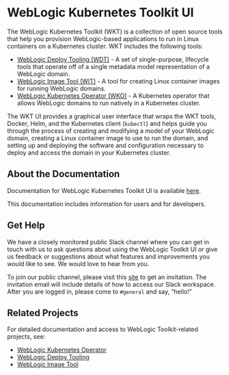 # WebLogic Kubernetes Toolkit UI
The WebLogic Kubernetes Toolkit (WKT) is a collection of open source tools that help you provision WebLogic-based
applications to run in Linux containers on a Kubernetes cluster.  WKT includes the following tools:

- [WebLogic Deploy Tooling (WDT)](https://github.com/oracle/weblogic-deploy-tooling) - A set of single-purpose,
  lifecycle tools that operate off of a single metadata model representation of a WebLogic domain.
- [WebLogic Image Tool (WIT)](https://github.com/oracle/weblogic-image-tool) - A tool for creating Linux container
  images for running WebLogic domains.
- [WebLogic Kubernetes Operator (WKO)](https://github.com/oracle/weblogic-kubernetes-operator) - A Kubernetes operator
  that allows WebLogic domains to run natively in a Kubernetes cluster.

The WKT UI provides a graphical user interface that wraps the WKT tools, Docker, Helm, and the Kubernetes client
(`kubectl`) and helps guide you through the process of creating and modifying a model of your WebLogic domain, creating
a Linux container image to use to run the domain, and setting up and deploying the software and configuration
necessary to deploy and access the domain in your Kubernetes cluster.


## About the Documentation

Documentation for WebLogic Kubernetes Toolkit UI is available [here](https://oracle.github.io/weblogic-toolkit-ui/).

This documentation includes information for users and for developers.

## Get Help

We have a closely monitored public Slack channel where you can get in touch with us to ask questions about using the
WebLogic Toolkit UI or give us feedback or suggestions about what features and improvements you would like to see.
We would love to hear from you.

To join our public channel, please visit this [site](https://weblogic-slack-inviter.herokuapp.com/) to get an invitation. The invitation email will include details of how to access our Slack workspace. After you are logged in, please come to `#general` and say, “hello!”

## Related Projects
For detailed documentation and access to WebLogic Toolkit-related projects, see:

- [WebLogic Kubernetes Operator](https://oracle.github.io/weblogic-kubernetes-operator/)
- [WebLogic Deploy Tooling](https://oracle.github.io/weblogic-deploy-tooling/)
- [WebLogic Image Tool](https://oracle.github.io/weblogic-image-tool/)
